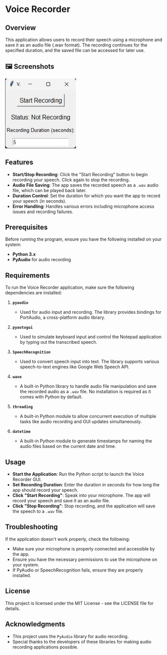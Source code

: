 # Voice Recorder 

## Overview
This application allows users to record their speech using a microphone and save it as an audio file (.wav format). The recording continues for the specified duration, and the saved file can be accessed for later use.
## 🖼 Screenshots

![Screenshot 1](main_window.png)

## Features
- **Start/Stop Recording**: Click the "Start Recording" button to begin recording your speech. Click again to stop the recording.
- **Audio File Saving**: The app saves the recorded speech as a `.wav` audio file, which can be played back later.
- **Duration Control**: Set the duration for which you want the app to record your speech (in seconds).
- **Error Handling**: Handles various errors including microphone access issues and recording failures.

## Prerequisites
Before running the program, ensure you have the following installed on your system:

- **Python 3.x**
- **PyAudio** for audio recording

## Requirements

To run the Voice Recorder application, make sure the following dependencies are installed:

1. **`pyaudio`**  
   - Used for audio input and recording. The library provides bindings for PortAudio, a cross-platform audio library.
   
2. **`pyautogui`**  
   - Used to simulate keyboard input and control the Notepad application by typing out the transcribed speech.

3. **`SpeechRecognition`**  
   - Used to convert speech input into text. The library supports various speech-to-text engines like Google Web Speech API.

4. **`wave`**  
   - A built-in Python library to handle audio file manipulation and save the recorded audio as a `.wav` file. No installation is required as it comes with Python by default.

5. **`threading`**  
   - A built-in Python module to allow concurrent execution of multiple tasks like audio recording and GUI updates simultaneously.

6. **`datetime`**  
   - A built-in Python module to generate timestamps for naming the audio files based on the current date and time.

## Usage
- **Start the Application**: Run the Python script to launch the Voice Recorder GUI.
- **Set Recording Duration**: Enter the duration in seconds for how long the app should record your speech.
- **Click "Start Recording"**: Speak into your microphone. The app will record your speech and save it as an audio file.
- **Click "Stop Recording"**: Stop recording, and the application will save the speech to a `.wav` file.

## Troubleshooting
If the application doesn't work properly, check the following:
- Make sure your microphone is properly connected and accessible by the app.
- Ensure you have the necessary permissions to use the microphone on your system.
- If PyAudio or SpeechRecognition fails, ensure they are properly installed.

## License
This project is licensed under the MIT License - see the LICENSE file for details.

## Acknowledgments
- This project uses the `PyAudio` library for audio recording.
- Special thanks to the developers of these libraries for making audio recording applications possible.
